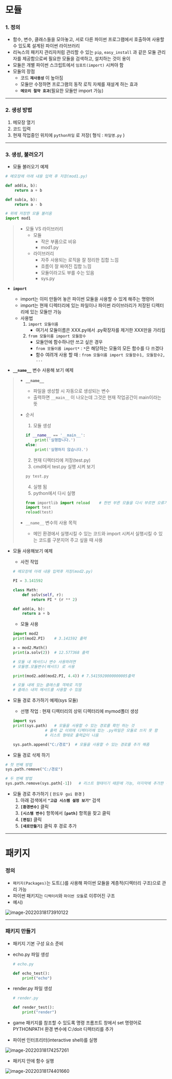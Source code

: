 # 모듈

### 1. 정의

- 함수, 변수, 클래스들을 모아놓고, 서로 다른 파이썬 프로그램에서 호출하여 사용할 수 있도록 설계된 파이썬 라이브러리
- 리눅스의 패키지 관리자처럼 관리할 수 있는 `pip`, `easy_install` 과 같은 모듈 관리자를 제공함으로써 필요한 모듈을 검색하고, 설치하는 것이 용이
- 모듈은 개별 파이썬 스크립트에서 `임포트(import)` 시켜야 함 
- 모듈의 장점
  - 코드 **`재사용성`** 이 높아짐
  - 모듈만 수정하면 프로그램의 동작 로직 자체를 재설계 하는 효과
  - **`메모리 절약 효과`**(필요한 모듈만 import 가능)

---

### 2. 생성 방법

1. 메모장 열기
2. 코드 입력
3. 현재 작업중인 위치에 `python파일` 로 저장( 형식 : `파일명.py` )

---

### 3. 생성, 불러오기

- 모듈 불러오기 예제

```python
# 메모장에 아래 내용 입력 후 저장(mod1.py)

def add(a, b):
    return a + b

def sub(a, b):
    return a - b
```

```python
# 위에 저장한 모듈 불러옴
import mod1
```

> - 모듈 VS 라이브러리
>   - 모듈
>     - 작은 부품으로 비유
>     - mod1.py
>   - 라이브러리
>     - 자주 사용되는 로직을 잘 정리한 집합 느낌
>     - 흐름이 잘 짜여진 집합 느낌
>     - 모듈이라고도 부를 수는 있음
>     - sys.py

- **`import`**
  - import는 이미 만들어 놓은 파이썬 모듈을 사용할 수 있게 해주는 명령어
  - import는 현재 디렉터리에 있는 파일이나 파이썬 라이브러리가 저장된 디렉터리에 있는 모듈만 가능
  - 사용법
    1. `import 모듈이름`
       - 여기서 모듈이름은 XXX.py에서 .py확장자를 제거한 XXX만을 가리킴
    2. `from 모듈이름 import 모듈함수`
       - 모듈안에 함수하나만 쓰고 싶은 경우
       - `from 모듈이름 import*` :  `*`은 해당하는 모듈의 모든 함수를 다 쓰겠다
       - 함수 여려개 사용 할 때 : `from 모듈이름 import 모듈함수1, 모듈함수2, ...`

- **`__name__`** 변수 사용해 보기 예제

> - **`__name__`**
>
>   - 파일을 생성할 시 자동으로 생성되는 변수
>   - 출력하면 `__main__` 이 나오는데 그것은 현재 작업공간이 main이라는 뜻
>
> - 순서
>
>   1.  모듈 생성
>
>   ```python
>   if __name__ == '__main__':
>       print('실행합니다.')
>   else:
>       print('실행하지 않습니다.')
>   ```
>
>   2. 현재 디렉터리에 저장(test.py)
>   3. cmd에서 test.py 실행 시켜 보기
>
>   ```bash
>   py test.py
>   ```
>
>   4. 실행 됨
>   5. python에서 다시 실행
>
>   ```python
>   from importlib import reload	# 한번 부른 모듈을 다시 부르면 오류가 나기 때문에 reload 메서드를 쓰기위해 import해줌
>   import test
>   reload(test)
>   ```
>
> - `__name__` 변수의 사용 목적
>
>   - 메인 환경에서 실행시킬 수 있는 코드와 import 시켜서 실행시킬 수 있는 코드를 구분지어 주고 싶을 때 사용

- 모듈 사용해보기 예제

  - 사전 작업

  ```python
  # 메모장에 아래 내용 입력후 저장(mod2.py) 
  
  PI = 3.141592
  
  class Math:
      def solv(self, r):
          return PI * (r ** 2)
  
  def add(a, b):
      return a + b
  ```

  - 모듈 사용

  ```python
  import mod2
  print(mod2.PI)	# 3.141592 출력
  
  a = mod2.Math()
  print(a.solv(2))	# 12.577368 출력
  
  # 모듈 내 메서드나 변수 사용하려면
  # 모듈명.모듈변수(메서드) 로 사용
  
  print(mod2.add(mod2.PI, 4.4))	# 7.5415920000000005출력
  
  # 모듈 내에 있는 클래스를 객체로 지정
  # 클래스 내의 메서드를 사용할 수 있음
  ```
  
- 모듈 경로 추가하기 예제(sys 모듈)

  - 선행 작업 : 현재 디렉터리의 상위 디렉터리에 mymod폴더 생성

  ```python
  import sys
  print(sys.path)	# 모듈을 사용할 수 있는 경로를 확인 하는 것
  				# 출력 값 이외에 디렉터리에 있는 .py파일은 모듈로 쓰지 못 함
      			# 리스트 형태로 출력값이 나옴
  ```

  ```python
  sys.path.append("C:/경로")	# 모듈을 사용할 수 있는 경로를 추가 해줌
  ```

- 모듈 경로 삭제 하기

```python
# 첫 번째 방법
sys.path.remove("C:/경로")

# 두 번째 방법
sys.path.remove(sys.path[-1])	# 리스트 형태이기 때문에 가능, 마지막에 추가한 경로 삭제
```

- 모듈 경로 추가하기 ( `윈도우 gui 환경` )
  1. 아래 검색에서 **`"고급 시스템 설정 보기"`** 검색
  2. **`[환경변수]`** 클릭
  3. **`[시스템 변수]`** 항목에서 **`[path]`** 항목을 찾고 클릭
  4. **`[편집]`** 클릭
  5. **`[새로만들기]`** 클릭 후 경로 추가

---

# 패키지

### 정의

- `패키지(Packages)`는 도트(.)를 사용해 파이썬 모듈을 계층적(디렉터리 구조)으로 관리 가능
- 파이썬 패키지는 `디렉터리`와 `파이썬 모듈`로 이루어진 구조
- 예시)

![image-20220318173910122](module.assets/image-20220318173910122.png)



---

### 패키지 만들기

- 패키지 기본 구성 요소 준비

- echo.py 파일 생성

  ```python
  # echo.py
  
  def echo_test():
      print("echo")
  ```

- render.py 파일 생성

  ```python
  # render.py
  
  def render_test():
      print("render")
  ```

- game 패키지를 참조할 수 있도록 명령 프롬프트 창에서 set 명령어로 PYTHONPATH 환경 변수에 C:/doit 디렉터리를 추가

- 파이썬 인터프리터(interactive shell)를 실행

![image-20220318174257261](module.assets/image-20220318174257261.png)

- 패키지 안에 함수 실행

![image-20220318174401660](module.assets/image-20220318174401660.png)
